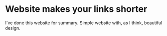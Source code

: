 # Website makes your links shorter
I've done this website for summary. Simple website with, as I think, beautiful design.
